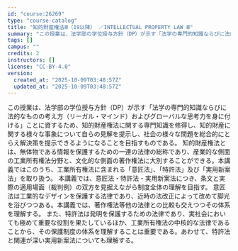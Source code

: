 ```yaml
---
id: "course:26269"
type: "course-catalog"
title: "知的財産権法Ⅲ（19以降） ／INTELLECTUAL PROPERTY LAW Ⅲ"
summary: "この授業は、法学部の学位授与方針（DP）が示す「法学の専門的知識ならびに法的なものの考え方（リーガル・マインド）およびグローバルな思考力を身に付ける」ことに資するため、知的財産権法に関する専門知識を修得し、知的財産に関する様々な事象について…"
tags: []
campus: ""
credits: 2
instructors: []
license: "CC-BY-4.0"
version:
  created_at: "2025-10-09T03:48:57Z"
  updated_at: "2025-10-09T03:48:57Z"
---
```

この授業は、法学部の学位授与方針（DP）が示す「法学の専門的知識ならびに法的なものの考え方（リーガル・マインド）およびグローバルな思考力を身に付ける」ことに資するため、知的財産権法に関する専門知識を修得し、知的財産に関する様々な事象について自らの見解を提示し、社会の様々な問題を総合的にとらえ解決策を提示できるようになることを目指すものである。 知的財産権法とは、無体物である情報を保護するための一連の法律の総称であり、産業的な側面の工業所有権法分野と、文化的な側面の著作権法に大別することができる。本講義ではこのうち、工業所有権法に含まれる「意匠法」、「特許法」及び「実用新案法」を取り扱う。 本講義では、意匠法・特許法・実用新案法につき、条文と実際の適用場面（裁判例）の双方を見据えながら制度全体の理解を目指す。 意匠法は工業的なデザインを保護する法律であり、近時の法改正によって改めて脚光を浴びつつある。本講義では、著作権法等他の法律との比較も交えつつその体系を理解する。 また、特許法は発明を保護するための法律であり、実社会においても極めて重要な役割を果たしているほか、工業所有権法の中核的な法律であることから、その保護制度の体系を理解することは重要である。あわせて、特許法と関連が深い実用新案法についても理解する。
